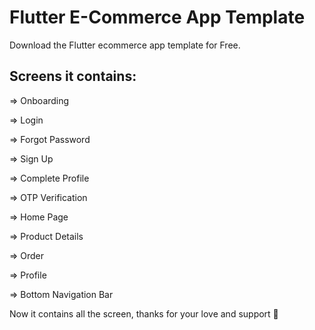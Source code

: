 # Flutter E-Commerce App Template

 Download the Flutter ecommerce app template for Free.



## Screens it contains:

=> Onboarding

=> Login

=> Forgot Password

=> Sign Up

=> Complete Profile

=> OTP Verification

=> Home Page

=> Product Details

=> Order

=> Profile 

=> Bottom Navigation Bar

Now it contains all the screen, thanks for your love and support 🙏 

